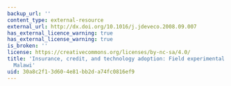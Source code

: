 ```yaml
---
backup_url: ''
content_type: external-resource
external_url: http://dx.doi.org/10.1016/j.jdeveco.2008.09.007
has_external_licence_warning: true
has_external_license_warning: true
is_broken: ''
license: https://creativecommons.org/licenses/by-nc-sa/4.0/
title: 'Insurance, credit, and technology adoption: Field experimental evidence from
  Malawi'
uid: 30a8c2f1-3d60-4e81-bb2d-a74fc0816ef9
---
```

